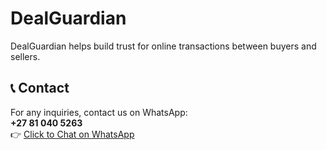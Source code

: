 # DealGuardian

DealGuardian helps build trust for online transactions between buyers and sellers.

## 📞 Contact

For any inquiries, contact us on WhatsApp:  
**+27 81 040 5263**  
👉 [Click to Chat on WhatsApp](https://wa.me/27810405263)
